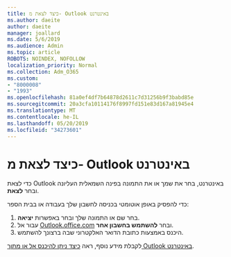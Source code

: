 ```yaml
---
title: כיצד לצאת מ- Outlook באינטרנט
ms.author: daeite
author: daeite
manager: joallard
ms.date: 5/6/2019
ms.audience: Admin
ms.topic: article
ROBOTS: NOINDEX, NOFOLLOW
localization_priority: Normal
ms.collection: Adm_O365
ms.custom:
- "8000008"
- "1993"
ms.openlocfilehash: 81a0ef4df7b64878d2611c7d31256b9f3babd85e
ms.sourcegitcommit: 20a3cfa10114176f8997fd151e83d167a81945e4
ms.translationtype: MT
ms.contentlocale: he-IL
ms.lasthandoff: 05/20/2019
ms.locfileid: "34273601"
---
```

# <a name="how-to-sign-out-of-outlook-on-the-web"></a>כיצד לצאת מ- Outlook באינטרנט

כדי לצאת Outlook באינטרנט, בחר את שמך או את התמונה בפינה השמאלית העליונה ובחר **לצאת**.

כדי להפסיק באופן אוטומטי בכניסה לחשבון שלך בעבודה או בבית הספר:

1. בחר שם או התמונה שלך ובחר באפשרות **יציאה**.
1. עבור אל [Outlook.office.com](https://outlook.office.com/) ובחר **להשתמש בחשבון אחר**.
1. היכנס באמצעות כתובת הדואר האלקטרוני שבה ברצונך להשתמש.

לקבלת מידע נוסף, ראה [כיצד ניתן להיכנס אל או מתוך Outlook באינטרנט](https://support.office.com/article/763fab4d-0138-4814-b450-37fc286bcb79).